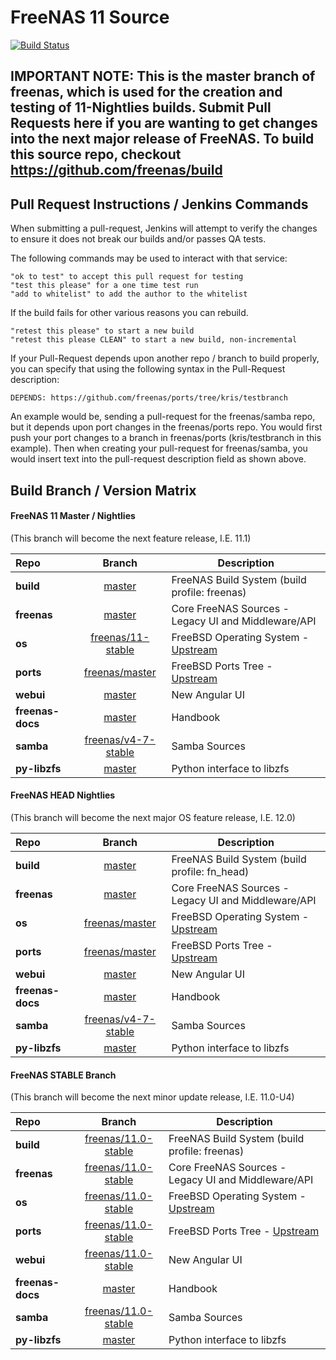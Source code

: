 FreeNAS 11 Source
=============
[![Build Status](https://builds.ixsystems.com/jenkins/buildStatus/icon?job=FreeNAS%20-%20Master%20-%20Incremental%20Build)](https://builds.ixsystems.com/jenkins/job/FreeNAS%20-%20Master%20-%20Incremental%20Build/)

## IMPORTANT NOTE:  This is the master branch of freenas, which is used for the creation and testing of 11-Nightlies builds. Submit Pull Requests here if you are wanting to get changes into the next major release of FreeNAS. To build this source repo, checkout https://github.com/freenas/build

## Pull Request Instructions / Jenkins Commands

When submitting a pull-request, Jenkins will attempt to verify the changes to ensure it does not break our builds and/or passes QA tests.

The following commands may be used to interact with that service:

    "ok to test" to accept this pull request for testing
    "test this please" for a one time test run
    "add to whitelist" to add the author to the whitelist

If the build fails for other various reasons you can rebuild.

    "retest this please" to start a new build
    "retest this please CLEAN" to start a new build, non-incremental


If your Pull-Request depends upon another repo / branch to build properly, you can specify that using the following syntax in the Pull-Request description:

```DEPENDS: https://github.com/freenas/ports/tree/kris/testbranch```

An example would be, sending a pull-request for the freenas/samba repo, but it depends upon port changes in the freenas/ports repo. You would first
push your port changes to a branch in freenas/ports (kris/testbranch in this example). Then when creating your pull-request for freenas/samba, you would
insert text into the pull-request description field as shown above.


## Build Branch / Version Matrix

#### FreeNAS 11 Master / Nightlies
(This branch will become the next feature release, I.E. 11.1)

| Repo         | Branch            | Description |
|:-------------|:-----------------:|-------------|
| **build**  | [master](https://github.com/freenas/build/tree/master/) | FreeNAS Build System (build profile: freenas)|
| **freenas**  | [master](https://github.com/freenas/freenas/tree/master/) | Core FreeNAS Sources - Legacy UI and Middleware/API |
| **os**  | [freenas/11-stable](https://github.com/freenas/os/tree/freenas/11-stable/) | FreeBSD Operating System - [Upstream](https://github.com/freebsd/freebsd/tree/11-stable) |
| **ports**  | [freenas/master](https://github.com/freenas/ports/tree/freenas/master/) | FreeBSD Ports Tree - [Upstream](https://github.com/freebsd/freebsd-ports/tree/master) |
| **webui**  | [master](https://github.com/freenas/webui/tree/master/) | New Angular UI |
| **freenas-docs**  | [master](https://github.com/freenas/freenas-docs/tree/master/) | Handbook |
| **samba**  | [freenas/v4-7-stable](https://github.com/freenas/samba/tree/freenas/v4-7-stable) | Samba Sources |
| **py-libzfs**  | [master](https://github.com/freenas/py-libzfs/tree/master/) | Python interface to libzfs |


#### FreeNAS HEAD Nightlies
(This branch will become the next major OS feature release, I.E. 12.0)

| Repo         | Branch            | Description |
|:-------------|:-----------------:|-------------|
| **build**  | [master](https://github.com/freenas/build/tree/master/) | FreeNAS Build System (build profile: fn_head)|
| **freenas**  | [master](https://github.com/freenas/freenas/tree/master/) | Core FreeNAS Sources - Legacy UI and Middleware/API |
| **os**  | [freenas/master](https://github.com/freenas/os/tree/freenas/master/) | FreeBSD Operating System - [Upstream](https://github.com/freebsd/freebsd/tree/master) |
| **ports**  | [freenas/master](https://github.com/freenas/ports/tree/freenas/master/) | FreeBSD Ports Tree - [Upstream](https://github.com/freebsd/freebsd-ports/tree/master) |
| **webui**  | [master](https://github.com/freenas/webui/tree/master/) | New Angular UI |
| **freenas-docs**  | [master](https://github.com/freenas/freenas-docs/tree/master/) | Handbook |
| **samba**  | [freenas/v4-7-stable](https://github.com/freenas/samba/tree/freenas/v4-7-stable) | Samba Sources |
| **py-libzfs**  | [master](https://github.com/freenas/py-libzfs/tree/master/) | Python interface to libzfs |


#### FreeNAS STABLE Branch
(This branch will become the next minor update release, I.E. 11.0-U4)

| Repo         | Branch            | Description |
|:-------------|:-----------------:|-------------|
| **build**  | [freenas/11.0-stable](https://github.com/freenas/build/tree/freenas/11.0-stable/) | FreeNAS Build System (build profile: freenas)|
| **freenas**  | [freenas/11.0-stable](https://github.com/freenas/freenas/tree/freenas/11.0-stable/) | Core FreeNAS Sources - Legacy UI and Middleware/API |
| **os**  | [freenas/11.0-stable](https://github.com/freenas/os/tree/freenas/11.0-stable/) | FreeBSD Operating System - [Upstream](https://github.com/freebsd/freebsd/tree/stable/11) |
| **ports**  | [freenas/11.0-stable](https://github.com/freenas/ports/tree/freenas/11.0-stable/) | FreeBSD Ports Tree - [Upstream](https://github.com/freebsd/freebsd-ports/tree/branches/2017Q2) |
| **webui**  | [freenas/11.0-stable](https://github.com/freenas/webui/tree/freenas/11.0-stable/) | New Angular UI |
| **freenas-docs**  | [master](https://github.com/freenas/freenas-docs/tree/master/) | Handbook |
| **samba**  | [freenas/11.0-stable](https://github.com/freenas/samba/tree/freenas/11.0-stable/) | Samba Sources |
| **py-libzfs**  | [master](https://github.com/freenas/py-libzfs/tree/master/) | Python interface to libzfs |
